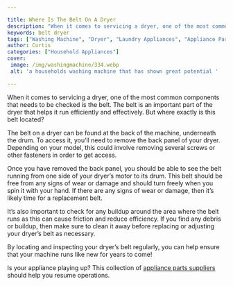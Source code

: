 ```yaml
---

title: Where Is The Belt On A Dryer
description: "When it comes to servicing a dryer, one of the most common components that needs to be checked is the belt. The belt is an importa...you wont regret reading on"
keywords: belt dryer
tags: ["Washing Machine", "Dryer", "Laundry Appliances", "Appliance Parts"]
author: Curtis
categories: ["Household Appliances"]
cover: 
 image: /img/washingmachine/334.webp
 alt: 'a households washing machine that has shown great potential '

---
```


When it comes to servicing a dryer, one of the most common components that needs to be checked is the belt. The belt is an important part of the dryer that helps it run efficiently and effectively. But where exactly is this belt located? 

The belt on a dryer can be found at the back of the machine, underneath the drum. To access it, you’ll need to remove the back panel of your dryer. Depending on your model, this could involve removing several screws or other fasteners in order to get access. 

Once you have removed the back panel, you should be able to see the belt running from one side of your dryer’s motor to its drum. This belt should be free from any signs of wear or damage and should turn freely when you spin it with your hand. If there are any signs of wear or damage, then it’s likely time for a replacement belt. 

It’s also important to check for any buildup around the area where the belt runs as this can cause friction and reduce efficiency. If you find any debris or buildup, then make sure to clean it away before replacing or adjusting your dryer’s belt as necessary. 

By locating and inspecting your dryer’s belt regularly, you can help ensure that your machine runs like new for years to come!

Is your appliance playing up? This collection of <a href="/pages/appliance-parts-suppliers/">appliance parts suppliers</a> should help you resume operations.
